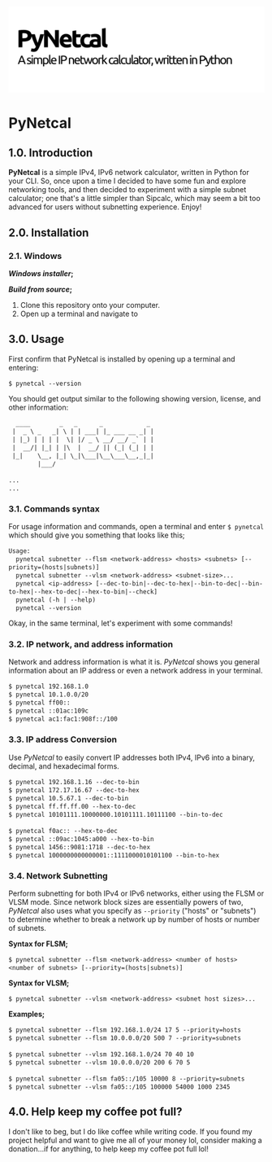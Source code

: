 ![PyNetcal](res/header.png)

# PyNetcal

## 1.0. Introduction

**PyNetcal** is a simple IPv4, IPv6 network calculator, written in Python for your CLI. So, once upon a time I decided to have some fun and explore networking tools, and then decided to experiment with a simple subnet calculator; one that's a little simpler than Sipcalc, which may seem a bit too advanced for users without subnetting experience. Enjoy!

## 2.0. Installation

### 2.1. Windows

***Windows installer*;**



***Build from source*;**

1. Clone this repository onto your computer.
2. Open up a terminal and navigate to 



## 3.0. Usage

First confirm that PyNetcal is installed by opening up a terminal and entering:

```shell
$ pynetcal --version
```

You should get output similar to the following showing version, license, and other information:

```shell
  ____        _   _      _            _ 
 |  _ \ _   _| \ | | ___| |_ ___ __ _| |
 | |_) | | | |  \| |/ _ \ __/ __/ _` | |
 |  __/| |_| | |\  |  __/ || (_| (_| | |
 |_|    \__, |_| \_|\___|\__\___\__,_|_|
        |___/                           
    
...
...
```

### 3.1. Commands syntax

For usage information and commands, open a terminal and enter `$ pynetcal` which should give you something that looks like this;

```shell
Usage:
  pynetcal subnetter --flsm <network-address> <hosts> <subnets> [--priority=(hosts|subnets)]
  pynetcal subnetter --vlsm <network-address> <subnet-size>...
  pynetcal <ip-address> [--dec-to-bin|--dec-to-hex|--bin-to-dec|--bin-to-hex|--hex-to-dec|--hex-to-bin|--check]
  pynetcal (-h | --help)
  pynetcal --version

```

Okay, in the same terminal, let's experiment with some commands!

### 3.2. IP network, and address information

Network and address information is what it is. *PyNetcal* shows you general information about an IP address or even a network address in your terminal.

```shell
$ pynetcal 192.168.1.0
$ pynetcal 10.1.0.0/20
$ pynetcal ff00::
$ pynetcal ::01ac:109c
$ pynetcal ac1:fac1:908f::/100
```

### 3.3. IP address Conversion

Use *PyNetcal* to easily convert IP addresses both IPv4, IPv6 into a binary, decimal, and hexadecimal forms.

```shell
$ pynetcal 192.168.1.16 --dec-to-bin
$ pynetcal 172.17.16.67 --dec-to-hex
$ pynetcal 10.5.67.1 --dec-to-bin
$ pynetcal ff.ff.ff.00 --hex-to-dec
$ pynetcal 10101111.10000000.10101111.10111100 --bin-to-dec

$ pynetcal f0ac:: --hex-to-dec
$ pynetcal ::09ac:1045:a000 --hex-to-bin
$ pynetcal 1456::9081:1718 --dec-to-hex
$ pynetcal 1000000000000001::1111000010101100 --bin-to-hex
```

### 3.4. Network Subnetting

Perform subnetting for both IPv4 or IPv6 networks, either using the FLSM or VLSM mode. Since network block sizes are essentially powers of two, *PyNetcal* also uses what you specify as `--priority` ("hosts" or "subnets") to determine whether to break a network up by number of hosts or number of subnets.

**Syntax for FLSM;**

```shell
$ pynetcal subnetter --flsm <network-address> <number of hosts> <number of subnets> [--priority=(hosts|subnets)]
```

**Syntax for VLSM;**

```shell
$ pynetcal subnetter --vlsm <network-address> <subnet host sizes>...
```

**Examples;**

```shell
$ pynetcal subnetter --flsm 192.168.1.0/24 17 5 --priority=hosts
$ pynetcal subnetter --flsm 10.0.0.0/20 500 7 --priority=subnets

$ pynetcal subnetter --vlsm 192.168.1.0/24 70 40 10
$ pynetcal subnetter --vlsm 10.0.0.0/20 200 6 70 5

$ pynetcal subnetter --flsm fa05::/105 10000 8 --priority=subnets
$ pynetcal subnetter --vlsm fa05::/105 100000 54000 1000 2345
```



## 4.0. Help keep my coffee pot full?

I don't like to beg, but I do like coffee while writing code. If you found my project helpful and want to give me all of your money lol, consider making a donation...if for anything, to help keep my coffee pot full lol!